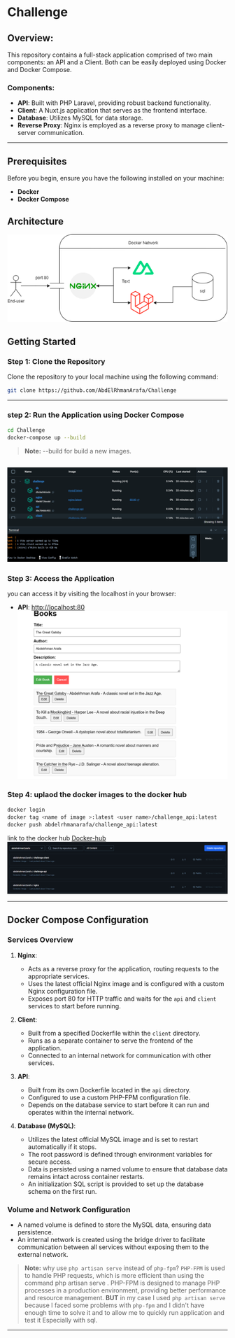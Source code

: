 # Challenge

## Overview:
This repository contains a full-stack application comprised of two main components: an API and a Client. Both can be easily deployed using Docker and Docker Compose.
### Components:

- **API**: Built with PHP Laravel, providing robust backend functionality.
- **Client**: A Nuxt.js application that serves as the frontend interface.
- **Database**: Utilizes MySQL for data storage.
- **Reverse Proxy**: Nginx is employed as a reverse proxy to manage client-server communication.

--- 

## Prerequisites

Before you begin, ensure you have the following installed on your machine:

- **Docker**
- **Docker Compose**

## Architecture
![Architecture](https://raw.githubusercontent.com/AbdElRhmanArafa/Challenge/refs/heads/main/assets/Architecture.png)

## Getting Started

### Step 1: Clone the Repository

Clone the repository to your local machine using the following command:

```bash
git clone https://github.com/AbdElRhmanArafa/Challenge
```
--- 

### step 2: Run the Application using Docker Compose
```bash
cd Challenge
docker-compose up --build
```
> **Note:** --build for build a new images.

![Docker Compose](https://raw.githubusercontent.com/AbdElRhmanArafa/Challenge/refs/heads/main/assets/docker-compose.png)
---

### Step 3: Access the Application
you can access it by visiting the localhost in your browser:
- **API**: [http://localhost:80](http://localhost:80)
![API](https://raw.githubusercontent.com/AbdElRhmanArafa/Challenge/refs/heads/main/assets/web-page.png)

### Step 4: uplaod the docker images to the docker hub
```bash
docker login
docker tag <name of image >:latest <user name>/challenge_api:latest
docker push abdelrhmanarafa/challenge_api:latest
```
link to the docker hub [Docker-hub](https://hub.docker.com/repositories/abdelrahman2arafa)
![Docker Hub](https://raw.githubusercontent.com/AbdElRhmanArafa/Challenge/refs/heads/main/assets/docker-hub.png)

---
## Docker Compose Configuration

### Services Overview

1. **Nginx**:
   - Acts as a reverse proxy for the application, routing requests to the appropriate services.
   - Uses the latest official Nginx image and is configured with a custom Nginx configuration file.
   - Exposes port 80 for HTTP traffic and waits for the `api` and `client` services to start before running.

2. **Client**:
   - Built from a specified Dockerfile within the `client` directory.
   - Runs as a separate container to serve the frontend of the application.
   - Connected to an internal network for communication with other services.

3. **API**:
   - Built from its own Dockerfile located in the `api` directory.
   - Configured to use a custom PHP-FPM configuration file.
   - Depends on the database service to start before it can run and operates within the internal network.

4. **Database (MySQL)**:
   - Utilizes the latest official MySQL image and is set to restart automatically if it stops.
   - The root password is defined through environment variables for secure access.
   - Data is persisted using a named volume to ensure that database data remains intact across container restarts.
   - An initialization SQL script is provided to set up the database schema on the first run.

### Volume and Network Configuration

- A named volume is defined to store the MySQL data, ensuring data persistence.
- An internal network is created using the bridge driver to facilitate communication between all services without exposing them to the external network.


> **Note:** why use `php artisan serve` instead of `php-fpm`?  `PHP-FPM` is used to handle PHP requests, which is more efficient than using the command php artisan serve . PHP-FPM is designed to manage PHP processes in a production environment, providing better performance and resource management. **BUT** in my case I used `php artisan serve` because I faced some problems with `php-fpm` and I didn't have enough time to solve it and  to allow me to quickly run application and test it Especially with sql.
---
